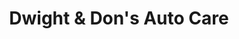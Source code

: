 ---
title: "Dwight & Don's Auto Care"
url: /mesquite/dwight-und-dons-auto-care/
shop: Autowerkstatt
---